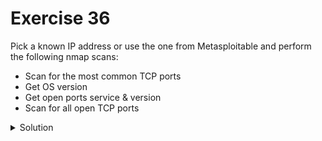 # Exercise 36

Pick a known IP address or use the one from Metasploitable and perform the following nmap scans:

- Scan for the most common TCP ports
- Get OS version
- Get open ports service & version
- Scan for all open TCP ports

<details>
<summary>Solution</summary>

- Scan for the most common TCP ports
   ```
   nmap <target_ip>
   ```
 
- Get OS version
   ```
   nmap -O <target_ip>
   ```

- Get open ports service & version
   ```
   nmap -O -sV <target_ip>
   ```

- Scan for all open TCP ports
   ```
   nmap -O -sV -p- <target_ip>
   ```
   
</details>
